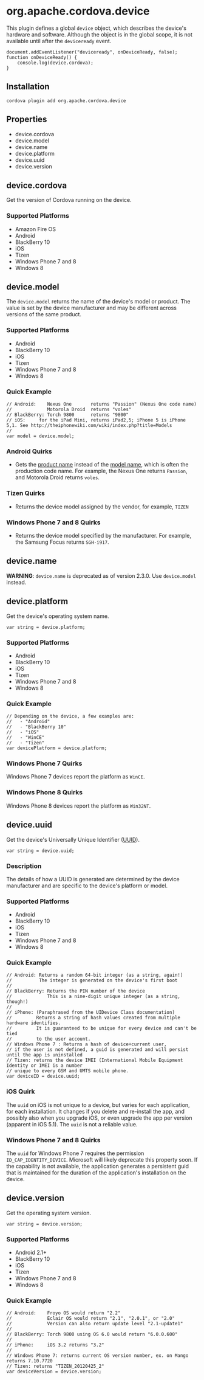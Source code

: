<!---
 license: Licensed to the Apache Software Foundation (ASF) under one
         or more contributor license agreements.  See the NOTICE file
         distributed with this work for additional information
         regarding copyright ownership.  The ASF licenses this file
         to you under the Apache License, Version 2.0 (the
         "License"); you may not use this file except in compliance
         with the License.  You may obtain a copy of the License at

           http://www.apache.org/licenses/LICENSE-2.0

         Unless required by applicable law or agreed to in writing,
         software distributed under the License is distributed on an
         "AS IS" BASIS, WITHOUT WARRANTIES OR CONDITIONS OF ANY
         KIND, either express or implied.  See the License for the
         specific language governing permissions and limitations
         under the License.
-->

# org.apache.cordova.device

This plugin defines a global `device` object, which describes the device's hardware and software.
Although the object is in the global scope, it is not available until after the `deviceready` event.

    document.addEventListener("deviceready", onDeviceReady, false);
    function onDeviceReady() {
        console.log(device.cordova);
    }

## Installation

    cordova plugin add org.apache.cordova.device

## Properties

- device.cordova
- device.model
- device.name
- device.platform
- device.uuid
- device.version

## device.cordova

Get the version of Cordova running on the device.

### Supported Platforms

- Amazon Fire OS
- Android
- BlackBerry 10
- iOS
- Tizen
- Windows Phone 7 and 8
- Windows 8

## device.model

The `device.model` returns the name of the device's model or
product. The value is set by the device manufacturer and may be
different across versions of the same product.

### Supported Platforms

- Android
- BlackBerry 10
- iOS
- Tizen
- Windows Phone 7 and 8
- Windows 8

### Quick Example

    // Android:    Nexus One       returns "Passion" (Nexus One code name)
    //             Motorola Droid  returns "voles"
    // BlackBerry: Torch 9800      returns "9800"
    // iOS:     for the iPad Mini, returns iPad2,5; iPhone 5 is iPhone 5,1. See http://theiphonewiki.com/wiki/index.php?title=Models
    //
    var model = device.model;

### Android Quirks

- Gets the [product name](http://developer.android.com/reference/android/os/Build.html#PRODUCT) instead of the [model name](http://developer.android.com/reference/android/os/Build.html#MODEL), which is often the production code name. For example, the Nexus One returns `Passion`, and Motorola Droid returns `voles`.

### Tizen Quirks

- Returns the device model assigned by the vendor, for example, `TIZEN`

### Windows Phone 7 and 8 Quirks

- Returns the device model specified by the manufacturer. For example, the Samsung Focus returns `SGH-i917`.

## device.name

__WARNING__: `device.name` is deprecated as of version 2.3.0. Use `device.model` instead.

## device.platform

Get the device's operating system name.

    var string = device.platform;

### Supported Platforms

- Android
- BlackBerry 10
- iOS
- Tizen
- Windows Phone 7 and 8
- Windows 8

### Quick Example

    // Depending on the device, a few examples are:
    //   - "Android"
    //   - "BlackBerry 10"
    //   - "iOS"
    //   - "WinCE"
    //   - "Tizen"
    var devicePlatform = device.platform;

### Windows Phone 7 Quirks

Windows Phone 7 devices report the platform as `WinCE`.

### Windows Phone 8 Quirks

Windows Phone 8 devices report the platform as `Win32NT`.

## device.uuid

Get the device's Universally Unique Identifier ([UUID](http://en.wikipedia.org/wiki/Universally_Unique_Identifier)).

    var string = device.uuid;

### Description

The details of how a UUID is generated are determined by the device manufacturer and are specific to the device's platform or model.

### Supported Platforms

- Android
- BlackBerry 10
- iOS
- Tizen
- Windows Phone 7 and 8
- Windows 8

### Quick Example

    // Android: Returns a random 64-bit integer (as a string, again!)
    //          The integer is generated on the device's first boot
    //
    // BlackBerry: Returns the PIN number of the device
    //             This is a nine-digit unique integer (as a string, though!)
    //
    // iPhone: (Paraphrased from the UIDevice Class documentation)
    //         Returns a string of hash values created from multiple hardware identifies.
    //         It is guaranteed to be unique for every device and can't be tied
    //         to the user account.
    // Windows Phone 7 : Returns a hash of device+current user,
    // if the user is not defined, a guid is generated and will persist until the app is uninstalled
    // Tizen: returns the device IMEI (International Mobile Equipment Identity or IMEI is a number
    // unique to every GSM and UMTS mobile phone.
    var deviceID = device.uuid;

### iOS Quirk

The `uuid` on iOS is not unique to a device, but varies for each
application, for each installation.  It changes if you delete and
re-install the app, and possibly also when you upgrade iOS, or even
upgrade the app per version (apparent in iOS 5.1). The `uuid` is not
a reliable value.

### Windows Phone 7 and 8 Quirks

The `uuid` for Windows Phone 7 requires the permission
`ID_CAP_IDENTITY_DEVICE`.  Microsoft will likely deprecate this
property soon.  If the capability is not available, the application
generates a persistent guid that is maintained for the duration of the
application's installation on the device.

## device.version

Get the operating system version.

    var string = device.version;

### Supported Platforms

- Android 2.1+
- BlackBerry 10
- iOS
- Tizen
- Windows Phone 7 and 8
- Windows 8

### Quick Example

    // Android:    Froyo OS would return "2.2"
    //             Eclair OS would return "2.1", "2.0.1", or "2.0"
    //             Version can also return update level "2.1-update1"
    //
    // BlackBerry: Torch 9800 using OS 6.0 would return "6.0.0.600"
    //
    // iPhone:     iOS 3.2 returns "3.2"
    //
    // Windows Phone 7: returns current OS version number, ex. on Mango returns 7.10.7720
    // Tizen: returns "TIZEN_20120425_2"
    var deviceVersion = device.version;

